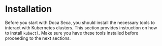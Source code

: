 # Installation

Before you start with Doca Seca, you should install the necessary tools to interact with Kubernetes clusters. 
This section provides instruction on how to install `kubectl`. 
Make sure you have these tools installed before proceeding to the next sections.
